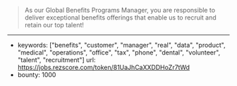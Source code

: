 >As our Global Benefits Programs Manager, you are responsible to deliver exceptional benefits offerings that enable us to recruit and retain our top talent!
------
- keywords: ["benefits", "customer", "manager", "real", "data", "product", "medical", "operations", "office", "tax", "phone", "dental", "volunteer", "talent", "recruitment"]
url: https://jobs.rezscore.com/token/81UaJhCaXXDDHoZr7tWd
- bounty: 1000
